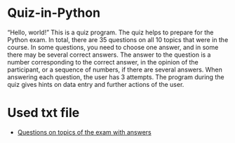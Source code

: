 # Quiz-in-Python
“Hello, world!” This is a quiz program.
The quiz helps to prepare for the Python exam. In total, there are 35 questions on all 10 topics that were in the course. In some questions, you need to choose one answer, and in some there may be several correct answers. The answer to the question is a number corresponding to the correct answer, in the opinion of the participant, or a sequence of numbers, if there are several answers.
When answering each question, the user has 3 attempts.
The program during the quiz gives hints on data entry and further actions of the user.
# Used txt file
* [Questions on topics of the exam with answers](https://drive.google.com/file/d/1Q1EqvOyM43q2YIQ-ABnUcr084Aspm3-9/view?usp=sharing)
